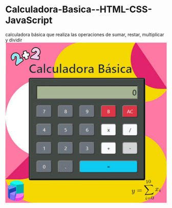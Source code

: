 # Calculadora-Basica--HTML-CSS-JavaScript
calculadora básica que realiza las operaciones de sumar, restar, multiplicar y dividir
![.](https://github.com/yanarios/Calculadora-Basica--HTML-CSS-JavaScript/blob/main/vista%20previa.png)

